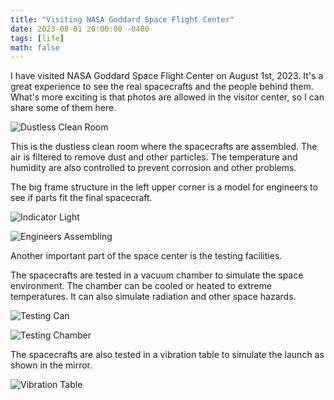 ```yaml
---
title: "Visiting NASA Goddard Space Flight Center"
date: 2023-08-01 20:00:00 -0400
tags: [life]
math: false
---
```


I have visited NASA Goddard Space Flight Center on August 1st, 2023. It's a great experience to see the real spacecrafts and the people behind them. What's more exciting is that photos are allowed in the visitor center, so I can share some of them here.

![Dustless Clean Room](/files/20230801/dustless.jpg)

This is the dustless clean room where the spacecrafts are assembled. The air is filtered to remove dust and other particles. The temperature and humidity are also controlled to prevent corrosion and other problems.

The big frame structure in the left upper corner is a model for engineers to see if parts fit the final spacecraft.

![Indicator Light](/files/20230801/indicator.jpg)

![Engineers Assembling](/files/20230801/assembly.jpg)


Another important part of the space center is the testing facilities.

The spacecrafts are tested in a vacuum chamber to simulate the space environment. The chamber can be cooled or heated to extreme temperatures. It can also simulate radiation and other space hazards.

![Testing Can](/files/20230801/can.jpg)

![Testing Chamber](/files/20230801/chamber.jpg)

The spacecrafts are also tested in a vibration table to simulate the launch as shown in the mirror.

![Vibration Table](/files/20230801/shake.jpg)
